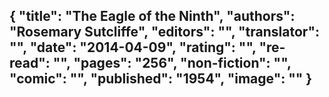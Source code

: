 {
 "title": "The Eagle of the Ninth",
 "authors": "Rosemary Sutcliffe",
 "editors": "",
 "translator": "",
 "date": "2014-04-09",
 "rating": "",
 "re-read": "",
 "pages": "256",
 "non-fiction": "",
 "comic": "",
 "published": "1954",
 "image": ""
}
---

